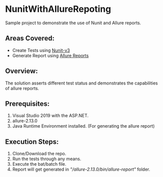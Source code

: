 # NunitWithAllureRepoting

Sample project to demonstrate the use of Nunit and Allure reports.

## Areas Covered:
- Create Tests using [Nunit-v3](https://github.com/nunit/docs/wiki)
- Generate Report using [Allure Reports](http://allure.qatools.ru/) 


## Overview:
The solution asserts different test status and demonstrates the capabilities of allure reports.

## Prerequisites:
1. Visual Studio 2019 with the ASP.NET.
2. allure-2.13.0
3. Java Runtime Environment installed. (For generating the allure report)

## Execution Steps:
1. Clone/Download the repo.
2. Run the tests through any means.
3. Execute the bat/batch file.
3. Report will get generated in *"/allure-2.13.0/bin/allure-report"* folder.
